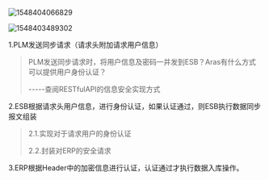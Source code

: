 ![1548404066829](assets/1548404066829.png)

![1548403489302](assets/1548403489302.png)



1.PLM发送同步请求（请求头附加请求用户信息）

> PLM发送同步请求时，将用户信息及密码一并发到ESB？Aras有什么方式可以提供用户身份认证？
>
> -----查阅RESTfulAPI的信息安全实现方式
>

2.ESB根据请求头用户信息，进行身份认证，如果认证通过，则ESB执行数据同步报文组装

> 2.1.实现对于请求用户的身份认证
>
> 2.2.封装对ERP的安全请求

3.ERP根据Header中的加密信息进行认证，认证通过才执行数据入库操作。 

> 







